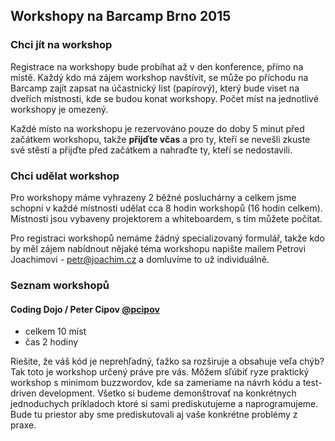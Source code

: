 Workshopy na Barcamp Brno 2015
------------------------------

### Chci jít na workshop
Registrace na workshopy bude probíhat až v den konference, přímo na místě. Každý kdo má zájem workshop navštívit, se může po příchodu na Barcamp zajít zapsat na účastnický list (papírový), který bude viset na dveřích místnosti, kde se budou konat workshopy. Počet míst na jednotlivé workshopy je omezený.

Každé místo na workshopu je rezervováno pouze do doby 5 minut před začátkem workshopu, takže __přijďte včas__ a pro ty, kteří se nevešli zkuste své stěstí a přijďte před začátkem a nahraďte ty, kteří se nedostavili.

### Chci udělat workshop
Pro workshopy máme vyhrazeny 2 běžné posluchárny a celkem jsme schopni v každé místnosti udělat cca 8 hodin workshopů (16 hodin celkem). Místnosti jsou vybaveny projektorem a whiteboardem, s tím můžete počítat.

Pro registraci workshopů nemáme žádný specializovaný formulář, takže kdo by měl zájem nabídnout nějaké téma workshopu napište mailem Petrovi Joachimovi - <petr@joachim.cz> a domluvíme to už individuálně.

### Seznam workshopů
#### Coding Dojo / Peter Cipov [@pcipov](https://twitter.com/pcipov)
 - celkem 10 míst
 - čas 2 hodiny

Riešite, že váš kód je neprehľadný, ťažko sa rozširuje a obsahuje veľa chýb? Tak toto je workshop určený práve pre vás.
Môžem sľúbiť ryze praktický workshop s minimom buzzwordov, kde sa zameriame na návrh kódu a test-driven development. Všetko si budeme demonštrovať na konkrétnych jednoduchych príkladoch ktoré si sami prediskutujeme a naprogramujeme. Bude tu priestor aby sme prediskutovali aj vaše konkrétne problémy z praxe.
